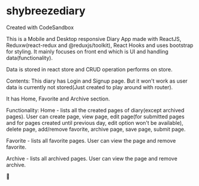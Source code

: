 # shybreezediary

Created with CodeSandbox

This is a Mobile and Desktop responsive Diary App made with ReactJS, Reduxw(react-redux and @reduxjs/toolkit), React Hooks and uses bootstrap for styling. It mainly focuses on front end which is UI and handling data(functionality).

Data is stored in react store and CRUD operation performs on store.

Contents:
This diary has Login and Signup page. But it won't work as user data is currently not stored(Just created to play around with router).

It has Home, Favorite and Archive section.

Functionality:
Home - lists all the created pages of diary(except archived pages). User can create page, view page, edit page(for submitted pages and for pages created until previous day, edit option won't be available), delete page, add/remove favorite, archive page, save page, submit page.

Favorite - lists all favorite pages. User can view the page and remove favorite.

Archive - lists all archived pages. User can view the page and remove archive.

🤟
